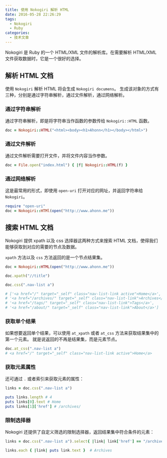 ```yaml
---
title: 使用 Nokogiri 解析 HTML
date: 2016-05-28 22:26:29
tags:
  - Nokogiri
  - Ruby
categories:
  - 技术文章
---
```


Nokogiri 是 Ruby 的一个 HTML/XML 文件的解析库。在需要解析 HTML/XML 文件获取数据时，它是一个很好的选择。

## 解析 HTML 文档
使用 `Nokogiri` 解析 HTML 将会生成 `Nokogiri documens`。
生成该对象的方式有三种，分别是通过字符串解析，通过文件解析，通过网络解析。

### 通过字符串解析
通过字符串解析，即是将字符串当作函数的参数传给 `Nokogiri::HTML` 函数。
```ruby
doc = Nokogiri::HTML("<html><body><h1>Ahonn</h1></body></html>")
```
<!--more-->

### 通过文件解析
通过文件解析需要打开文件，并将文件内容当作参数。
```ruby
doc = File.open("index.html") { |f| Nokogiri::HTML(f) }
```

### 通过网络解析
这是最常用的形式，即使用 `open-uri` 打开对应的网址，并返回字符串给 `Nokogiri`。
```ruby
require "open-uri"
doc = Nokogiri::HTMl(open("http://www.ahonn.me"))
```

## 搜索 HTML 文档
Nokogiri 提供 xpath 以及 css 选择器这两种方式来搜索 HTML 文档，使得我们能够获取到对应的需要的节点及数据。

`xpath` 方法以及 `css` 方法返回的是一个节点结果集。

```ruby
doc = Nokogiri::HTML(open("http://www.ahonn.me"))

doc.xpath("//title")

doc.css(".nav-list a")

# ['<a href="/" target="_self" class="nav-list-link active">Home</a>',
# '<a href="/archives/" target="_self" class="nav-list-link">Archives</a>',
# '<a href="/tags/" target="_self" class="nav-list-link">Tags</a>',
# '<a href="/about/" target="_self" class="nav-list-link">About</a>']
```
### 获取单个结果
如果想要返回单个结果，可以使用 `at_xpath` 或者 `at_css` 方法来获取结果集中的第一个元素。
就是说返回的不再是结果集，而是元素节点。

```ruby
doc.at_css(".nav-list a")
# <a href="/" target="_self" class="nav-list-link active">Home</a>
```
### 获取元素属性
还可通过 `.` 或者索引来获取元素的属性：
```ruby
links = doc.css(".nav-list a")

puts links.length # 4
puts links[0].text # Home
puts links[1]['href'] # /archives/
```

### 限制选择器
Nokogiri 还提供了自定义筛选的限制选择器，返回结果集中符合条件的元素：
```ruby
links = doc.css(".nav-list a").select{ |link| link['href'] == "/archives/" }

links.each { |link| puts link.text }  # Archives
```
